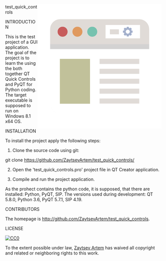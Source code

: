 <img src="page.png" align="right" />
test_quick_controls


INTRODUCTION

This is the test project of a GUI application.
The goal of the project is to learn the using the both together QT Quick Controls and PyQT for Python coding.
The target executable is supposed to run on Windows 8.1 x64 OS.


INSTALLATION

To install the project apply the following steps:

1. Clone the source code using git:

git clone https://github.com/ZaytsevArtem/test_quick_controls/

2. Open the 'test_quick_controls.pro' project file in QT Creator application.

3. Compile and run the project application.

As the prohect contains the python code, it is supposed, that there are installed: Python, PyQT, SIP.
The versions used during development: QT 5.8.0, Python 3.6, PyQT 5.7.1, SIP 4.19.


CONTRIBUTORS

The homepage is http://github.com/ZaytsevArtem/test_quick_controls.


LICENSE

[![CC0](https://licensebuttons.net/p/zero/1.0/88x31.png)](https://creativecommons.org/publicdomain/zero/1.0/)

To the extent possible under law, [Zaytsev Artem](http://github.com/ZaytsevArtem/) has waived all copyright and related or neighboring rights to this work.
